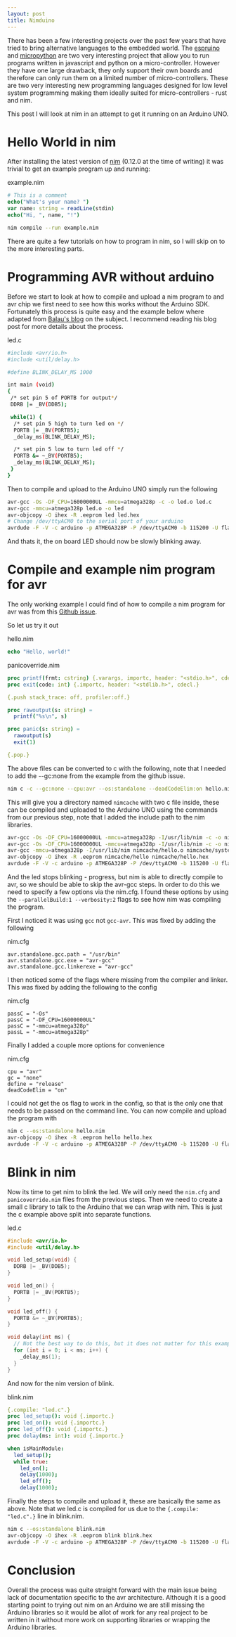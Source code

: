 ```yaml
---
layout: post
title: Nimduino
---
```


There has been a few interesting projects over the past few years that have tried to bring alternative languages to the embedded world. The [espruino](http://www.espruino.com/) and [micropython](https://micropython.org/) are two very interesting project that allow you to run programs written in javascript and python on a micro-controller. However they have one large drawback, they only support their own boards and therefore can only run them on a limited number of micro-controllers. These are two very interesting new programming languages designed for low level system programming making them ideally suited for micro-controllers - rust and nim.

This post I will look at nim in an attempt to get it running on an Arduino UNO.

Hello World in nim
==================
After installing the latest version of [nim](http://nim-lang.org/download.html) (0.12.0 at the time of writing) it was trivial to get an example program up and running:

<div class="code-header">example.nim</div>

```nim
# This is a comment
echo("What's your name? ")
var name: string = readLine(stdin)
echo("Hi, ", name, "!")
```

```bash
nim compile --run example.nim
```

There are quite a few tutorials on how to program in nim, so I will skip on to the more interesting parts.

Programming AVR without arduino
===============================
Before we start to look at how to compile and upload a nim program to and avr chip we first need to see how this works without the Arduino SDK. Fortunately this process is quite easy and the example below where adapted from [Balau's blog](https://balau82.wordpress.com/2011/03/29/programming-arduino-uno-in-pure-c/) on the subject. I recommend reading his blog post for more details about the process.

<div class="code-header">led.c</div>

```bash
#include <avr/io.h>
#include <util/delay.h>

#define BLINK_DELAY_MS 1000

int main (void)
{
 /* set pin 5 of PORTB for output*/
 DDRB |= _BV(DDB5);

 while(1) {
  /* set pin 5 high to turn led on */
  PORTB |= _BV(PORTB5);
  _delay_ms(BLINK_DELAY_MS);

  /* set pin 5 low to turn led off */
  PORTB &= ~_BV(PORTB5);
  _delay_ms(BLINK_DELAY_MS);
 }
}
```

Then to compile and upload to the Arduino UNO simply run the following

```bash
avr-gcc -Os -DF_CPU=16000000UL -mmcu=atmega328p -c -o led.o led.c
avr-gcc -mmcu=atmega328p led.o -o led
avr-objcopy -O ihex -R .eeprom led led.hex
# Change /dev/ttyACM0 to the serial port of your arduino
avrdude -F -V -c arduino -p ATMEGA328P -P /dev/ttyACM0 -b 115200 -U flash:w:led.hex
```

And thats it, the on board LED should now be slowly blinking away.

Compile and example nim program for avr
=======================================
The only working example I could find of how to compile a nim program for avr was from this  [Github issue](https://github.com/nim-lang/Nim/issues/1964).

So let us try it out

<div class="code-header">hello.nim</div>

```nim
echo "Hello, world!"
```

<div class="code-header">panicoverride.nim</div>

```nim
proc printf(frmt: cstring) {.varargs, importc, header: "<stdio.h>", cdecl.}
proc exit(code: int) {.importc, header: "<stdlib.h>", cdecl.}

{.push stack_trace: off, profiler:off.}

proc rawoutput(s: string) =
  printf("%s\n", s)

proc panic(s: string) =
  rawoutput(s)
  exit(1)

{.pop.}
```

The above files can be converted to c with the following, note that I needed to add the --gc:none from the example from the github issue.

```bash
nim c -c --gc:none --cpu:avr --os:standalone --deadCodeElim:on hello.nim
```

This will give you a directory named `nimcache` with two c file inside, these can be compiled and uploaded to the Arduino UNO using the commands from our previous step, note that I added the include path to the nim libraries.

```bash
avr-gcc -Os -DF_CPU=16000000UL -mmcu=atmega328p -I/usr/lib/nim -c -o nimcache/hello.o nimcache/hello.c
avr-gcc -Os -DF_CPU=16000000UL -mmcu=atmega328p -I/usr/lib/nim -c -o nimcache/system.o nimcache/system.c
avr-gcc -mmcu=atmega328p -I/usr/lib/nim nimcache/hello.o nimcache/system.o -o nimcache/hello
avr-objcopy -O ihex -R .eeprom nimcache/hello nimcache/hello.hex
avrdude -F -V -c arduino -p ATMEGA328P -P /dev/ttyACM0 -b 115200 -U flash:w:nimcache/hello.hex
```

And the led stops blinking - progress, but nim is able to directly compile to avr, so we should be able to skip the avr-gcc steps. In order to do this we need to specify a few options via the nim.cfg. I found these options by using the `--parallelBuild:1 --verbosity:2` flags to see how nim was compiling the program.

First I noticed it was using `gcc` not `gcc-avr`. This was fixed by adding the following

<div class="code-header">nim.cfg</div>

```
avr.standalone.gcc.path = "/usr/bin"
avr.standalone.gcc.exe = "avr-gcc"
avr.standalone.gcc.linkerexe = "avr-gcc"
```

I then noticed some of the flags where missing from the compiler and linker. This was fixed by adding the following to the config

<div class="code-header">nim.cfg</div>

```
passC = "-Os"
passC = "-DF_CPU=16000000UL"
passC = "-mmcu=atmega328p"
passL = "-mmcu=atmega328p"
```

Finally I added a couple more options for convenience

<div class="code-header">nim.cfg</div>

```
cpu = "avr"
gc = "none"
define = "release"
deadCodeElim = "on"
```

I could not get the os flag to work in the config, so that is the only one that needs to be passed on the command line. You can now compile and upload the program with

```bash
nim c --os:standalone hello.nim
avr-objcopy -O ihex -R .eeprom hello hello.hex
avrdude -F -V -c arduino -p ATMEGA328P -P /dev/ttyACM0 -b 115200 -U flash:w:hello.hex
```

Blink in nim
===============

Now its time to get nim to blink the led. We will only need the `nim.cfg` and `panicoverride.nim` files from the previous steps. Then we need to create a small c library to talk to the Arduino that we can wrap with nim. This is just the c example above split into separate functions.

<div class="code-header">led.c</div>

```c
#include <avr/io.h>
#include <util/delay.h>

void led_setup(void) {
  DDRB |= _BV(DDB5);
}

void led_on() {
  PORTB |= _BV(PORTB5);
}

void led_off() {
  PORTB &= ~_BV(PORTB5);
}

void delay(int ms) {
  // Not the best way to do this, but it does not matter for this example
  for (int i = 0; i < ms; i++) {
    _delay_ms(1);
  }
}
```

And now for the nim version of blink.

<div class="code-header">blink.nim</div>

```nim
{.compile: "led.c".}
proc led_setup(): void {.importc.}
proc led_on(): void {.importc.}
proc led_off(): void {.importc.}
proc delay(ms: int): void {.importc.}

when isMainModule:
  led_setup();
  while true:
    led_on();
    delay(1000);
    led_off();
    delay(1000);
```

Finally the steps to compile and upload it, these are basically the same as above. Note that we led.c is compiled for us due to the  `{.compile: "led.c".}` line in blink.nim.

```bash
nim c --os:standalone blink.nim
avr-objcopy -O ihex -R .eeprom blink blink.hex
avrdude -F -V -c arduino -p ATMEGA328P -P /dev/ttyACM0 -b 115200 -U flash:w:blink.hex
```

Conclusion
==========
Overall the process was quite straight forward with the main issue being lack of documentation specific to the avr architecture. Although it is a good starting point to trying out nim on an Arduino we are still missing the Arduino libraries so it would be allot of work for any real project to be written in it without more work on supporting libraries or wrapping the Arduino libraries.
